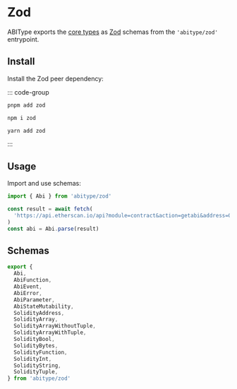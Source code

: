 # Zod

ABIType exports the [core types](/api/types) as [Zod](https://github.com/colinhacks/zod) schemas from the `'abitype/zod'` entrypoint.

## Install

Install the Zod peer dependency:

::: code-group

```bash [pnpm]
pnpm add zod
```

```bash [npm]
npm i zod
```

```bash [yarn]
yarn add zod
```

:::

## Usage

Import and use schemas:

```ts
import { Abi } from 'abitype/zod'

const result = await fetch(
  'https://api.etherscan.io/api?module=contract&action=getabi&address=0x…',
)
const abi = Abi.parse(result)
```

## Schemas

```ts
export {
  Abi,
  AbiFunction,
  AbiEvent,
  AbiError,
  AbiParameter,
  AbiStateMutability,
  SolidityAddress,
  SolidityArray,
  SolidityArrayWithoutTuple,
  SolidityArrayWithTuple,
  SolidityBool,
  SolidityBytes,
  SolidityFunction,
  SolidityInt,
  SolidityString,
  SolidityTuple,
} from 'abitype/zod'
```
